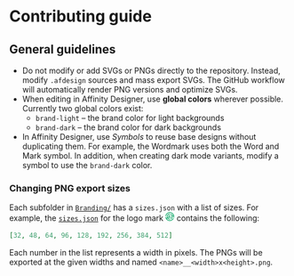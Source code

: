 # Contributing guide

## General guidelines

- Do not modify or add SVGs or PNGs directly to the repository. Instead, modify `.afdesign` sources and mass export SVGs. The GitHub workflow will automatically render PNG versions and optimize SVGs.
- When editing in Affinity Designer, use __global colors__ wherever possible. Currently two global colors exist:
  - `brand-light` – the brand color for light backgrounds
  - `brand-dark` – the brand color for dark backgrounds
- In Affinity Designer, use *Symbols* to reuse base designs without duplicating them. For example, the Wordmark uses both the Word and Mark symbol. In addition, when creating dark mode variants, modify a symbol to use the `brand-dark` color.

### Changing PNG export sizes

Each subfolder in [`Branding/`](Branding/) has a `sizes.json` with a list of sizes. For example, the [`sizes.json`](Branding/Mark/sizes.json) for the logo mark ![](Branding/Mark/mark-light__16x16.png) contains the following:

```json
[32, 48, 64, 96, 128, 192, 256, 384, 512]
```

Each number in the list represents a width in pixels. The PNGs will be exported at the given widths and named `<name>__<width>x<height>.png`.
